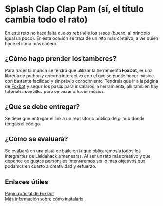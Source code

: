 # Splash Clap Clap Pam (sí, el título cambia todo el rato)
En este reto no hace falta que os rebanéis los sesos (bueno, al principio igual un poco). En esta ocasión se trata de un reto más
cretaivo, a ver quien hace el ritmo más cañero.

## ¿Cómo hago prender los tambores?
Para hacer la música se tendrá que utilizar la herramienta **FoxDot**, es una librería de python y entorno interactivo con el que
se puede hacer música con bastante facilidad y sin previo conocimiento. Tendréis que ir a la página de [FoxDot](foxdot.org) y seguir
los pasos para instalaros la herramienta, allí tambien hay tutoriales sencillos para empezar a hacer música.

## ¿Qué se debe entregar? 
Se tiene que entregar el link a un repositorio público de github donde tengáis el código.

## ¿Cómo se evaluará?
Se evaluará en una pista de baile en la que obligaremos a todos los integrantes de Lleidahack a menearse. Al ser un reto más creativo
y que depende de gustos personales intentaremos ser lo mas objetivos que podamos en cuanto a creatividad y esfuerzo.

##  Enlaces útiles 

[Página oficial de FoxDot](https://foxdot.org/)  
[Más información sobre cómo instalarlo](https://pypi.org/project/FoxDot/)

